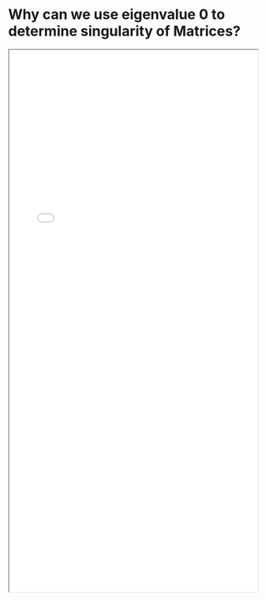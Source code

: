 # Why can we use eigenvalue 0 to determine singularity of Matrices?


<!--more-->
<iframe src="/pdf/eigenvalue_singularity.pdf" height="1100px" width="100%"></iframe>




<!-- ## Credit: -->

